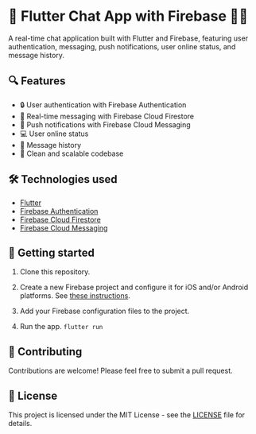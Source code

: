 # 🚀 Flutter Chat App with Firebase 📱💬

A real-time chat application built with Flutter and Firebase, featuring user authentication, messaging, push notifications, user online status, and message history.

## 🔍 Features

- 🔒 User authentication with Firebase Authentication
- 💬 Real-time messaging with Firebase Cloud Firestore
- 📩 Push notifications with Firebase Cloud Messaging
- 💻 User online status
- 📜 Message history
- 🚀 Clean and scalable codebase

## 🛠️ Technologies used

- [Flutter](https://flutter.dev/)
- [Firebase Authentication](https://firebase.google.com/docs/auth)
- [Firebase Cloud Firestore](https://firebase.google.com/docs/firestore)
- [Firebase Cloud Messaging](https://firebase.google.com/docs/cloud-messaging)

## 🚀 Getting started

1. Clone this repository.

2. Create a new Firebase project and configure it for iOS and/or Android platforms. See [these instructions](https://firebase.google.com/docs/flutter/setup).

3. Add your Firebase configuration files to the project.

4. Run the app.
`flutter run`

## 🤝 Contributing

Contributions are welcome! Please feel free to submit a pull request.

## 📝 License

This project is licensed under the MIT License - see the [LICENSE](LICENSE) file for details.
